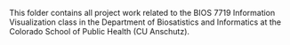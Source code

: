 This folder contains all project work related to the BIOS 7719 Information Visualization class in the Department of Biosatistics and Informatics at the Colorado School of Public Health (CU Anschutz). 
